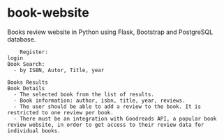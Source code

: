 # book-website
Books review website in Python using Flask, Bootstrap and PostgreSQL database.


		Register:
    login
    Book Search:
      - by ISBN, Autor, Title, year

    Books Results
    Book Details
      - The selected book from the list of results.
      - Book information: author, isbn, title, year, reviews.
      - The user should be able to add a review to the book. It is restricted to one review per book.
      - There must be an integration with Goodreads API, a popular book review website, in order to get access to their review data for individual books.
